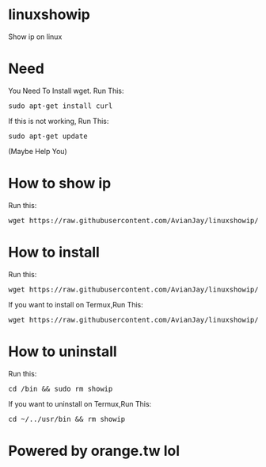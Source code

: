 # linuxshowip
Show ip on linux
# Need
You Need To Install wget.
Run This:
<pre>sudo apt-get install curl</pre>
If this is not working, Run This:
<pre>sudo apt-get update</pre>
(Maybe Help You)
# How to show ip
Run this:
<pre>wget https://raw.githubusercontent.com/AvianJay/linuxshowip/main/ip.sh > nul && chmod +x ip.sh && ./ip.sh && rm ip.sh</pre>
# How to install
Run this:
<pre>wget https://raw.githubusercontent.com/AvianJay/linuxshowip/main/install.sh > nul && chmod +x install.sh && ./install.sh && rm install.sh</pre>
If you want to install on Termux,Run This:
<pre>wget https://raw.githubusercontent.com/AvianJay/linuxshowip/main/installter.sh > nul && chmod +x installter.sh && ./installter.sh && rm installter.sh</pre>
# How to uninstall
Run this:
<pre>cd /bin && sudo rm showip</pre>
If you want to uninstall on Termux,Run This:
<pre>cd ~/../usr/bin && rm showip</pre>
# Powered by orange.tw lol

